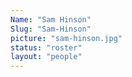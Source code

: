 ```yaml
---
Name: "Sam Hinson"
Slug: "Sam-Hinson"
picture: "sam-hinson.jpg"
status: "roster"
layout: "people"
---
```

